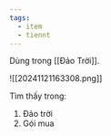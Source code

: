 ```yaml
---
tags:
  - item
  - tiennt
---
```

Dùng trong [[Đảo Trời]].

![[20241121163308.png]]

Tìm thấy trong:
1. Đảo trời
2. Gói mua

